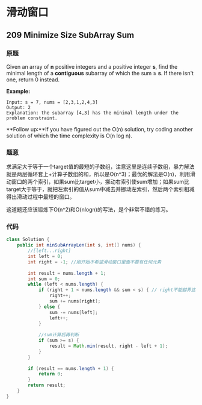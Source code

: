 # 滑动窗口

## 209 Minimize Size SubArray Sum

### 原题

Given an array of **n** positive integers and a positive integer **s**, find the minimal length of a **contiguous** subarray of which the sum ≥ **s**. If there isn't one, return 0 instead.

**Example:** 

```text
Input: s = 7, nums = [2,3,1,2,4,3]
Output: 2
Explanation: the subarray [4,3] has the minimal length under the problem constraint.
```

**Follow up:**If you have figured out the O\(n\) solution, try coding another solution of which the time complexity is O\(n log n\). 

### 题意

求满足大于等于一个target值的最短的子数组，注意这里是连续子数组，暴力解法就是两层循环套上+计算子数组的和，所以是O\(n^3\)；最优的解法是O\(n\)，利用滑动窗口的两个索引，如果sum比target小，挪动右索引使sum增加；如果sum比target大于等于，就把左索引的值从sum中减去并挪动左索引，然后两个索引相减得出滑动过程中最短的窗口。

这道题还应该锻炼下O\(n^2\)和O\(nlogn\)的写法，是个非常不错的练习。

### 代码

```java
class Solution {
    public int minSubArrayLen(int s, int[] nums) {
        //[left...right]
        int left = 0;
        int right = -1; //刚开始不希望滑动窗口里面不要有任何元素
        
        int result = nums.length + 1;
        int sum = 0;
        while (left < nums.length) {
            if (right + 1 < nums.length && sum < s) { // right不能越界这点不能忘记
                right++;
                sum += nums[right];
            } else {
                sum -= nums[left];
                left++;
            }
            
            //sum计算后再判断
            if (sum >= s) {
                result = Math.min(result, right - left + 1);
            }
        }
        
        if (result == nums.length + 1) {
            return 0;
        }
        return result;
    }
}
```

